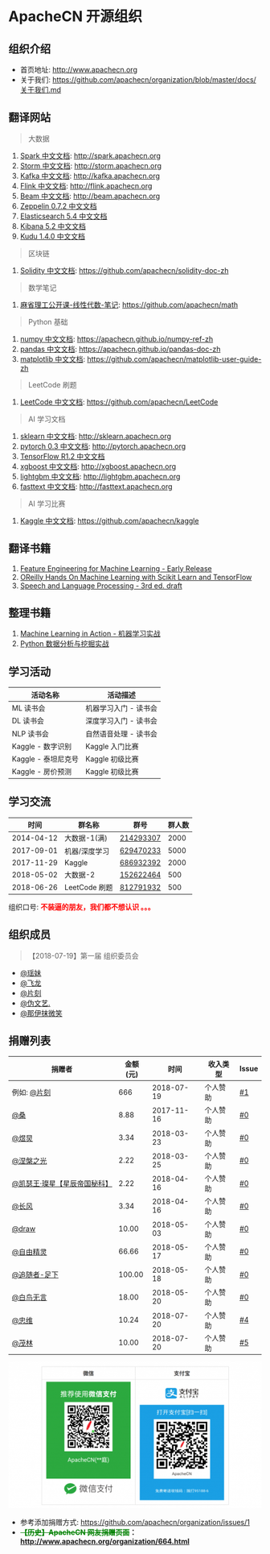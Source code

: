 # ApacheCN  开源组织

## 组织介绍

* 首页地址: http://www.apachecn.org
* 关于我们: https://github.com/apachecn/organization/blob/master/docs/关于我们.md

## 翻译网站

> 大数据

1. [Spark 中文文档](https://github.com/apachecn/spark-doc-zh): http://spark.apachecn.org
2. [Storm 中文文档](https://github.com/apachecn/storm-doc-zh): http://storm.apachecn.org
3. [Kafka 中文文档](https://github.com/apachecn/kafka-doc-zh): http://kafka.apachecn.org
4. [Flink 中文文档](https://github.com/apachecn/flink-doc-zh): http://flink.apachecn.org
5. [Beam 中文文档](https://github.com/apachecn/beam-site-zh): http://beam.apachecn.org
6. [Zeppelin 0.7.2 中文文档](http://cwiki.apachecn.org/pages/viewpage.action?pageId=10030467)
7. [Elasticsearch 5.4 中文文档](http://cwiki.apachecn.org/pages/viewpage.action?pageId=4260364)
8. [Kibana 5.2 中文文档](http://cwiki.apachecn.org/pages/viewpage.action?pageId=8159377)
9. [Kudu 1.4.0 中文文档](http://cwiki.apachecn.org/pages/viewpage.action?pageId=10813594) 

> 区块链

1. [Solidity 中文文档](https://github.com/apachecn/solidity-doc-zh): https://github.com/apachecn/solidity-doc-zh

> 数学笔记

1. [麻省理工公开课-线性代数-笔记](https://github.com/apachecn/math): https://github.com/apachecn/math

> Python 基础

1. [numpy 中文文档](https://github.com/apachecn/numpy-ref-zh): https://apachecn.github.io/numpy-ref-zh
2. [pandas 中文文档](https://github.com/apachecn/pandas-doc-zh): https://apachecn.github.io/pandas-doc-zh
3. [matplotlib 中文文档](https://github.com/apachecn/matplotlib-user-guide-zh): https://github.com/apachecn/matplotlib-user-guide-zh

> LeetCode 刷题

1. [LeetCode 中文文档](https://github.com/apachecn/LeetCode): https://github.com/apachecn/LeetCode

> AI 学习文档

1. [sklearn 中文文档](https://github.com/apachecn/scikit-learn-doc-zh): http://sklearn.apachecn.org
2. [pytorch 0.3 中文文档](https://github.com/apachecn/pytorch-doc-zh): http://pytorch.apachecn.org
3. [TensorFlow R1.2 中文文档](http://cwiki.apachecn.org/pages/viewpage.action?pageId=10030122)
4. [xgboost 中文文档](https://github.com/apachecn/xgboost-doc-zh): http://xgboost.apachecn.org
5. [lightgbm 中文文档](https://github.com/apachecn/lightgbm-doc-zh): http://lightgbm.apachecn.org
6. [fasttext 中文文档](https://github.com/apachecn/fasttext-doc-zh): http://fasttext.apachecn.org

> AI 学习比赛

1. [Kaggle 中文文档](https://github.com/apachecn/kaggle): https://github.com/apachecn/kaggle

## 翻译书籍

1. [Feature Engineering for Machine Learning - Early Release](https://github.com/apachecn/feature-engineering-for-ml-zh)
2. [OReilly Hands On Machine Learning with Scikit Learn and TensorFlow](https://github.com/apachecn/hands_on_Ml_with_Sklearn_and_TF)
3. [Speech and Language Processing - 3rd ed. draft](https://github.com/apachecn/slp-3e-zh)

## 整理书籍

1. [Machine Learning in Action - 机器学习实战](https://github.com/apachecn/MachineLearning)
2. [Python 数据分析与挖掘实战](https://github.com/apachecn/python_data_analysis_and_mining_action)

## 学习活动

| 活动名称 | 活动描述 |
| --- | --- | 
| ML 读书会 | 机器学习入门 - 读书会 | 
| DL 读书会 | 深度学习入门 - 读书会 | 
| NLP 读书会 | 自然语音处理 - 读书会 | 
| Kaggle - 数字识别 | Kaggle 入门比赛 | 
| Kaggle - 泰坦尼克号 | Kaggle 初级比赛 | 
| Kaggle - 房价预测 | Kaggle 初级比赛 |

## 学习交流

| 时间 | 群名称  | 群号  | 群人数  |
| ------------ | ------------ | ------------ | ------------ |
| 2014-04-12 | 大数据-1(满) | <a href="//shang.qq.com/wpa/qunwpa?idkey=952c3066344564ac53131f7e101948b0b5e5814390fa24bbfa69e76ff915beb7" target="_blank" rel="noopener">214293307</a> | 2000 |
| 2017-09-01 | 机器/深度学习 | <a href="//shang.qq.com/wpa/qunwpa?idkey=bcee938030cc9e1552deb3bd9617bbbf62d3ec1647e4b60d9cd6b6e8f78ddc03" target="_blank" rel="noopener">629470233</a> | 5000 |
| 2017-11-29 | Kaggle | <a href="//shang.qq.com/wpa/qunwpa?idkey=716b584bbd7cdf64e961b499c7fb5891faf1f6c92dad026e3c596a57c834f1ec" target="_blank" rel="noopener">686932392</a> | 2000 |
| 2018-05-02 | 大数据-2 | <a href="//shang.qq.com/wpa/qunwpa?idkey=5d65b0774e5750e97e5725a201ccf158c84056ab77630223f854f57fa2fb544a">152622464</a> | 500 |
| 2018-06-26 | LeetCode 刷题 | <a target="_blank" href="//shang.qq.com/wpa/qunwpa?idkey=fb51367d7878250980024da7f1bdca8d4dab15e6c9864dba29aff27a407f4436">812791932</a> | 500 |

组织口号: <strong><span style="color: #ff0000;">不装逼的朋友，我们都不想认识 。。。</span></strong>

## 组织成员

> 【2018-07-19】第一届 组织委员会

* [@瑶妹](https://github.com/chenyyx)
* [@飞龙](https://github.com/wizardforcel)
* [@片刻](https://github.com/jiangzhonglian)
* [@伪文艺.](https://github.com/Watermelon233)
* [@那伊抹微笑](https://github.com/wangyangting)

## 捐赠列表

| 捐赠者 | 金额(元) | 时间| 收入类型 | Issue |
|--------|----------|-----|----------|------------|
| 例如: [@片刻](https://github.com/jiangzhonglian) | 666 | 2018-07-19 | 个人赞助 | [#1](https://github.com/apachecn/organization/issues/1) |
| [@桑](437542541) | 8.88 |	 2017-11-16 | 个人赞助 | [#0]() |
| [@煜炅](760514101) | 3.34 |	 2018-03-23 | 个人赞助 | [#0]() |
| [@涅槃之光](447111167) | 2.22 | 2018-03-25 | 个人赞助 | [#0]() |
| [@凯瑟王·璨星【星辰帝国秘科】](1076003661) | 2.22 | 2018-04-16 | 个人赞助 | [#0]() |
| [@长风](763752138) | 3.34 |	2018-04-16 | 个人赞助 | [#0]() |
| [@draw](782478557) | 10.00 | 2018-05-03 | 个人赞助 | [#0]() |
| [@自由精灵](315920958) | 66.66 | 2018-05-17 | 个人赞助 | [#0]() |
| [@追随者-足下](1195862494) | 100.00 |	2018-05-18 | 个人赞助 | [#0]() |
| [@白鸟无言](398049343) | 18.00 | 2018-05-20 | 个人赞助 | [#0]() |
 [@忠维]() | 10.24 |	2018-07-20 | 个人赞助 | [#4](https://github.com/apachecn/organization/issues/4) |
| [@茂林]() | 10.00 | 2018-07-20 | 个人赞助 | [#5](https://github.com/apachecn/organization/issues/5) |


![](/images/about/donate.png)

* 参考添加捐赠方式: https://github.com/apachecn/organization/issues/1
* **<font color=green>~~【历史】ApacheCN 网友捐赠页面</font>~~：http://www.apachecn.org/organization/664.html**
